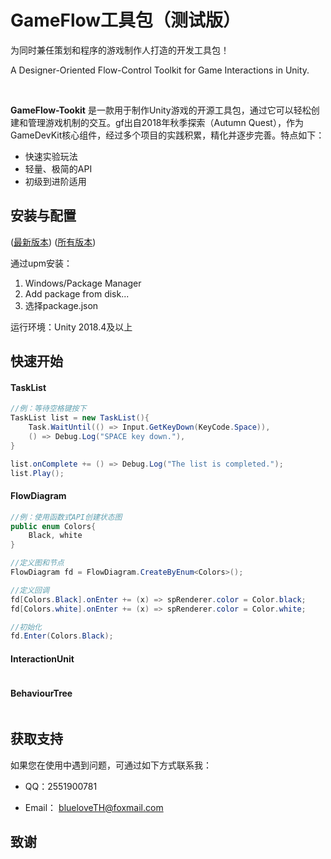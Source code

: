 # GameFlow工具包（测试版）

为同时兼任策划和程序的游戏制作人打造的开发工具包！

A Designer-Oriented Flow-Control Toolkit for Game Interactions in Unity.

<br>

**GameFlow-Tookit** 是一款用于制作Unity游戏的开源工具包，通过它可以轻松创建和管理游戏机制的交互。gf出自2018年秋季探索（Autumn Quest），作为GameDevKit核心组件，经过多个项目的实践积累，精化并逐步完善。特点如下：

+ 快速实验玩法
+ 轻量、极简的API
+ 初级到进阶适用

## 安装与配置

([最新版本](https://github.com/blueloveTH/gameflow-toolkit/releases/tag/latest_release))  ([所有版本](https://github.com/blueloveTH/gameflow-toolkit/releases))

通过upm安装：

1. Windows/Package Manager
2. Add package from disk...
3. 选择package.json



运行环境：Unity 2018.4及以上



## 快速开始

#### TaskList

```c#
//例：等待空格键按下
TaskList list = new TaskList(){
    Task.WaitUntil(() => Input.GetKeyDown(KeyCode.Space)),
    () => Debug.Log("SPACE key down."),
}

list.onComplete += () => Debug.Log("The list is completed.");
list.Play();
```



#### FlowDiagram

```c#
//例：使用函数式API创建状态图
public enum Colors{
    Black, white
}

//定义图和节点
FlowDiagram fd = FlowDiagram.CreateByEnum<Colors>();

//定义回调
fd[Colors.Black].onEnter += (x) => spRenderer.color = Color.black;
fd[Colors.white].onEnter += (x) => spRenderer.color = Color.white;

//初始化
fd.Enter(Colors.Black);
```



#### InteractionUnit

```c#

```



#### BehaviourTree

```c#

```



## 获取支持

如果您在使用中遇到问题，可通过如下方式联系我：

+ QQ：2551900781

+ Email： blueloveTH@foxmail.com



## 致谢

